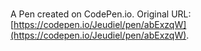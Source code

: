 # 

A Pen created on CodePen.io. Original URL: [https://codepen.io/Jeudiel/pen/abExzqW](https://codepen.io/Jeudiel/pen/abExzqW).

